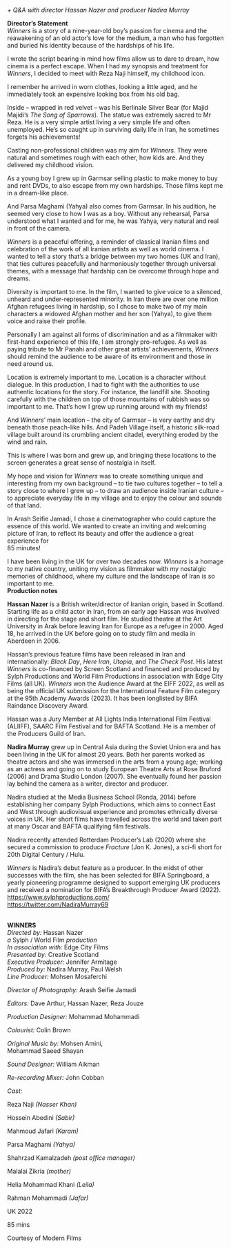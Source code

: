 

_+ Q&A with director Hassan Nazer and producer Nadira Murray_

**Director’s Statement**  
_Winners_ is a story of a nine-year-old boy’s passion for cinema and the reawakening of an old actor’s love for the medium, a man who has forgotten and buried his identity because of the hardships of his life.

I wrote the script bearing in mind how films allow us to dare to dream, how cinema is a perfect escape. When I had my synopsis and treatment for _Winners_, I decided to meet with Reza Naji himself, my childhood icon.

I remember he arrived in worn clothes, looking a little aged, and he immediately took an expensive looking box from his old bag.

Inside – wrapped in red velvet – was his Berlinale Silver Bear (for Majid Majidi’s _The Song of Sparrows_). The statue was extremely sacred to Mr Reza. He is a very simple artist living a  very simple life and often unemployed. He’s so caught up in surviving daily life in Iran, he  sometimes forgets his achievements!

Casting non-professional children was my aim for _Winners_. They were natural and sometimes rough with each other, how kids are. And they delivered my childhood vision.

As a young boy I grew up in Garmsar selling plastic to make money to buy and rent DVDs, to also escape from my own hardships. Those films kept me in a dream-like place.

And Parsa Maghami (Yahya) also comes from Garmsar. In his audition, he seemed very close to how I was as a boy. Without any rehearsal, Parsa understood what I wanted and for me, he was Yahya, very natural and real in front of the camera.

_Winners_ is a peaceful offering, a reminder of classical Iranian films and celebration of the work of all Iranian artists as well as world cinema. I wanted to tell a story that’s a bridge between my two homes (UK and Iran), that ties cultures peacefully and harmoniously together through universal themes, with a message that hardship can be overcome through hope and dreams.

Diversity is important to me. In the film, I wanted to give voice to a silenced, unheard and under-represented minority. In Iran there are over one million Afghan refugees living in hardship, so I chose to make two of my main characters a widowed Afghan mother and her son (Yahya), to give them voice and raise their profile.

Personally I am against all forms of discrimination and as a filmmaker with first-hand experience of this life, I am strongly pro-refugee. As well as paying tribute to Mr Panahi and other great artists’ achievements, _Winners_ should remind the audience to be aware of its environment and those in need around us.

Location is extremely important to me. Location is a character without dialogue. In this production, I had to fight with the authorities to use authentic locations for the story. For instance, the landfill site. Shooting carefully with the children on top of those mountains of rubbish was so important to me. That’s how I grew up running around with my friends!

And _Winners_’ main location – the city of Garmsar – is very earthy and dry beneath those peach-like hills. And Padeh Village itself, a historic silk-road village built around its crumbling ancient citadel, everything eroded by the wind and rain.

This is where I was born and grew up, and bringing these locations to the screen generates a great sense of nostalgia in itself.

My hope and vision for _Winners_ was to create something unique and interesting from my own background – to tie two cultures together – to tell a story close to where I grew up – to draw an audience inside Iranian culture – to appreciate everyday life in my village and to enjoy the colour and sounds of that land.

In Arash Seifie Jamadi, I chose a cinematographer who could capture the essence of this world. We wanted to create an inviting and welcoming picture of Iran, to reflect its beauty and offer the audience a great experience for  
85 minutes!

I have been living in the UK for over two decades now. _Winners_ is a homage to my native country, uniting my vision as filmmaker with my nostalgic memories of childhood, where my culture and the landscape of Iran is so important  to me.  
**Production notes**

**Hassan Nazer** is a British writer/director of Iranian origin, based in Scotland. Starting life as a child actor in Iran, from an early age Hassan was involved in directing for the stage and short film. He studied theatre at the Art University in Arak before leaving Iran for Europe as a refugee in 2000. Aged 18, he arrived in the UK before going on to study film and media in Aberdeen in 2006.

Hassan’s previous feature films have been released in Iran and internationally: _Black Day_, _Here Iran_, _Utopia_, and _The Check Post_. His latest _Winners_ is co-financed by Screen Scotland and financed and produced by Sylph Productions and World Film Productions in association with Edge City Films (all UK). _Winners_ won the Audience Award at the EIFF 2022, as well as being the official UK submission for the International Feature Film category at the 95th Academy Awards (2023). It has been longlisted by BIFA Raindance Discovery Award.

Hassan was a Jury Member at All Lights India International Film Festival (ALIIFF), SAARC Film Festival and for BAFTA Scotland. He is a member of the Producers Guild of Iran.

**Nadira Murray** grew up in Central Asia during the Soviet Union era and has been living in the UK for almost 20 years. Both her parents worked as theatre actors and she was immersed in the arts from a young age; working as an actress and going on to study European Theatre Arts at Rose Bruford (2006) and Drama Studio London (2007). She eventually found her passion lay behind the camera as a writer, director and producer.

Nadira studied at the Media Business School (Ronda, 2014) before establishing her company Sylph Productions, which aims to connect East and West through audiovisual experience and promotes ethnically diverse voices in UK. Her short films have travelled across the world and taken part at many Oscar and BAFTA qualifying film festivals.

Nadira recently attended Rotterdam Producer’s Lab (2020) where she secured a commission to produce _Fracture_ (Jon K. Jones), a sci-fi short for 20th Digital Century / Hulu.

_Winners_ is Nadira’s debut feature as a producer. In the midst of other successes with the film, she has been selected for BIFA Springboard, a yearly pioneering programme designed to support emerging UK producers and received a nomination for BIFA’s Breakthrough Producer Award (2022).  
https://www.sylphproductions.com/  
https://twitter.com/NadiraMurray69
<br><br>

**WINNERS**<br>
_Directed by:_ Hassan Nazer<br>
_a_ Sylph / World Film _production_<br>
_In association with:_ Edge City Films<br>
_Presented by:_ Creative Scotland<br>
_Executive Producer:_ Jennifer Armitage<br>
_Produced by:_ Nadira Murray, Paul Welsh<br>
_Line Producer:_ Mohsen Mosaferchi<br>

_Director of Photography:_ Arash Seifie Jamadi<br>

_Editors:_ Dave Arthur, Hassan Nazer, Reza Jouze<br>

_Production Designer:_ Mohammad Mohammadi<br>

_Colourist:_ Colin Brown<br>

_Original Music by:_ Mohsen Amini,  
Mohammad Saeed Shayan<br>

_Sound Designer:_ William Aikman<br>

_Re-recording Mixer:_ John Cobban<br>

_Cast:_<br>

Reza Naji _(Nasser Khan)_<br>

Hossein Abedini _(Sabir)_<br>

Mahmoud Jafari _(Karam)_<br>

Parsa Maghami _(Yahya)_<br>

Shahrzad Kamalzadeh _(post office manager)_<br>

Malalai Zikria _(mother)_<br>

Helia Mohammad Khani _(Leila)_<br>

Rahman Mohammadi _(Jafar)_<br>

UK 2022<br>

85 mins

Courtesy of Modern Films<br>
<br>
<!--stackedit_data:
eyJoaXN0b3J5IjpbLTIwMTkzNDg2ODldfQ==
-->